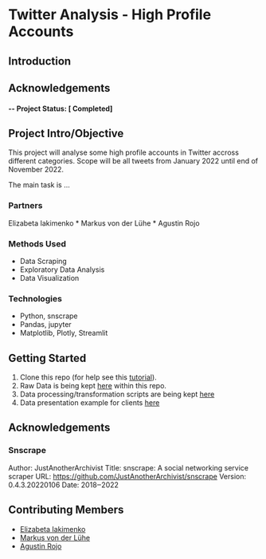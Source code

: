 # Twitter Analysis - High Profile Accounts

## Introduction


## Acknowledgements

#### -- Project Status: [ Completed]

## Project Intro/Objective

This project will analyse some high profile accounts in Twitter accross different categories. Scope will be all tweets from January 2022 until end of November 2022.

The main task is ...


### Partners

Elizabeta Iakimenko * Markus von der Lühe * Agustin Rojo

### Methods Used

* Data Scraping
* Exploratory Data Analysis 
* Data Visualization

### Technologies

* Python, snscrape
* Pandas, jupyter
* Matplotlib, Plotly, Streamlit


## Getting Started

1. Clone this repo (for help see this [tutorial](https://help.github.com/articles/cloning-a-repository/)).
2. Raw Data is being kept [here](https://github.com/ansamz/Customer-Segmentation/tree/main/data) within this repo.
3. Data processing/transformation scripts are being kept [here](https://github.com/ansamz/Customer-Segmentation/tree/main/notebooks)
4. Data presentation example for clients [here](https://github.com/ansamz/Customer-Segmentation/blob/main/Customer%20segmentation.pdf)


## Acknowledgements

### Snscrape
Author: JustAnotherArchivist
Title: snscrape: A social networking service scraper
URL: https://github.com/JustAnotherArchivist/snscrape
Version: 0.4.3.20220106
Date: 2018‒2022


## Contributing Members

 - [Elizabeta Iakimenko](https://github.com/vezzuka)
 - [Markus von der Lühe ](https://github.com/mluehe123)
 - [Agustin Rojo](https://github.com/Rojoser)

